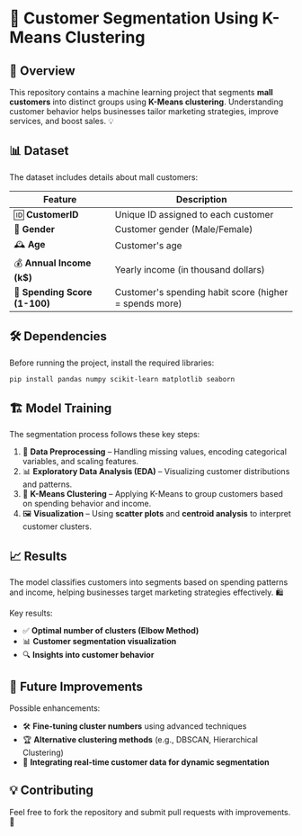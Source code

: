 # 🏬 Customer Segmentation Using K-Means Clustering

## 📌 Overview
This repository contains a machine learning project that segments **mall customers** into distinct groups using **K-Means clustering**. Understanding customer behavior helps businesses tailor marketing strategies, improve services, and boost sales. 💡

## 📊 Dataset
The dataset includes details about mall customers:

| Feature | Description |
|---------|------------|
| 🆔 **CustomerID** | Unique ID assigned to each customer |
| 🚻 **Gender** | Customer gender (Male/Female) |
| 🕰 **Age** | Customer's age |
| 💰 **Annual Income (k$)** | Yearly income (in thousand dollars) |
| 🎯 **Spending Score (1-100)** | Customer's spending habit score (higher = spends more) |

## 🛠 Dependencies
Before running the project, install the required libraries:

```bash
pip install pandas numpy scikit-learn matplotlib seaborn
```

## 🏗 Model Training
The segmentation process follows these key steps:
1. 🧹 **Data Preprocessing** – Handling missing values, encoding categorical variables, and scaling features.
2. 📊 **Exploratory Data Analysis (EDA)** – Visualizing customer distributions and patterns.
3. 🤖 **K-Means Clustering** – Applying K-Means to group customers based on spending behavior and income.
4. 🖼 **Visualization** – Using **scatter plots** and **centroid analysis** to interpret customer clusters.


## 📈 Results
The model classifies customers into segments based on spending patterns and income, helping businesses target marketing strategies effectively. 🛍

Key results:
- ✅ **Optimal number of clusters (Elbow Method)**
- 📊 **Customer segmentation visualization**
- 🔍 **Insights into customer behavior**

## 🔮 Future Improvements
Possible enhancements:
- 🛠 **Fine-tuning cluster numbers** using advanced techniques
- 🏆 **Alternative clustering methods** (e.g., DBSCAN, Hierarchical Clustering)
- 📡 **Integrating real-time customer data for dynamic segmentation**

## 💡 Contributing
Feel free to fork the repository and submit pull requests with improvements. 🚀
